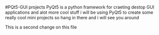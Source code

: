 #PQt5-GUI projects 
PyQt5 is a python framework for craeting destop GUI applications and alot more cool stuff
i will be using PyQt5 to create some really cool mini projects
so hang in there and i will see you around 

This is a second change on this file 